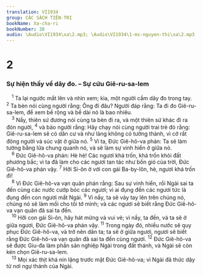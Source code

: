 ```yaml
---
translation: VI1934
group: CÁC SÁCH TIÊN-TRI
bookName: Xa-cha-ri 
bookNumber: 38
audio: \Audio\VI1934\xa\2.mp3; \Audio\VI1934\1-ms-nguyen-thi\xa\2.mp3
---
```


<div class="title"><h1>2</h1><h3>Sự hiện thấy về dây đo. – Sự cứu Giê-ru-sa-lem</h3></div>
<span class="verse xa_2_1"> <sup>1</sup> Ta lại ngước mắt lên và nhìn xem; kìa, một người cầm dây đo trong tay. </span>
<span class="verse xa_2_2"><sup>2</sup> Ta bèn nói cùng người rằng: Ông đi đâu? Người đáp rằng: Ta đi đo Giê-ru-sa-lem, để xem bề rộng và bề dài nó là bao nhiêu. <br/></span>
<span class="verse xa_2_3"> <sup>3</sup> Nầy, thiên sứ đương nói cùng ta bèn đi ra, và một thiên sứ khác đi ra đón người, </span>
<span class="verse xa_2_4"><sup>4</sup> và bảo người rằng: Hãy chạy nói cùng người trai trẻ đó rằng: Giê-ru-sa-lem sẽ có dân cư và như làng không có tường thành, vì cớ rất đông người và súc vật ở giữa nó. </span>
<span class="verse xa_2_5"><sup>5</sup> Vì ta, Đức Giê-hô-va phán: Ta sẽ làm tường bằng lửa chung quanh nó, và sẽ làm sự vinh hiển ở giữa nó. <br/></span>
<span class="verse xa_2_6"> <sup>6</sup> Đức Giê-hô-va phán: Hè hè! Các ngươi khá trốn, khá trốn khỏi đất phương bắc; vì ta đã làm cho các ngươi tan tác như bốn gió của trời, Đức Giê-hô-va phán vậy. </span>
<span class="verse xa_2_7"><sup>7</sup> Hỡi Si-ôn ở với con gái Ba-by-lôn, hè, ngươi khá trốn đi! <br/></span>
<span class="verse xa_2_8"> <sup>8</sup> Vì Đức Giê-hô-va vạn quân phán rằng: Sau sự vinh hiển, rồi Ngài sai ta đến cùng các nước cướp bóc các ngươi; vì ai đụng đến các ngươi tức là đụng đến con ngươi mắt Ngài. </span>
<span class="verse xa_2_9"><sup>9</sup> Vì nầy, ta sẽ vảy tay lên trên chúng nó, chúng nó sẽ làm mồi cho tôi tớ mình; và các ngươi sẽ biết rằng Đức Giê-hô-va vạn quân đã sai ta đến. <br/></span>
<span class="verse xa_2_10"> <sup>10</sup> Hỡi con gái Si-ôn, hãy hát mừng và vui vẻ; vì nầy, ta đến, và ta sẽ ở giữa ngươi, Đức Giê-hô-va phán vậy. </span>
<span class="verse xa_2_11"><sup>11</sup> Trong ngày đó, nhiều nước sẽ quy phục Đức Giê-hô-va, và trở nên dân ta; ta sẽ ở giữa ngươi, ngươi sẽ biết rằng Đức Giê-hô-va vạn quân đã sai ta đến cùng ngươi. </span>
<span class="verse xa_2_12"><sup>12</sup> Đức Giê-hô-va sẽ được Giu-đa làm phần sản nghiệp Ngài trong đất thánh, và Ngài sẽ còn kén chọn Giê-ru-sa-lem. <br/></span>
<span class="verse xa_2_13"> <sup>13</sup> Mọi xác thịt khá nín lặng trước mặt Đức Giê-hô-va; vì Ngài đã thức dậy từ nơi ngự thánh của Ngài. <br/></span>
